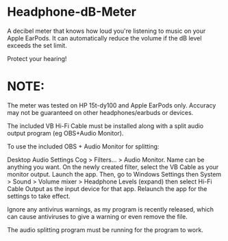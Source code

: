 # Headphone-dB-Meter

A decibel meter that knows how loud you're listening to music on your Apple EarPods. It can automatically reduce the volume if the dB level exceeds the set limit.

Protect your hearing!

# NOTE:

The meter was tested on HP 15t-dy100 and Apple EarPods only. Accuracy may not be guaranteed on other headphones/earbuds or devices.

The included VB Hi-Fi Cable must be installed along with a split audio output program (eg OBS+Audio Monitor).

To use the included OBS + Audio Monitor for splitting:

Desktop Audio Settings Cog > Filters... > Audio Monitor.
Name can be anything you want.
On the newly created filter, select the VB Cable as your monitor output.
Launch the app. Then, go to Windows Settings then System > Sound > Volume mixer > Headphone Levels (expand) then select Hi-Fi Cable Output as the input device for that app. Relaunch the app for the settings to take effect.

Ignore any antivirus warnings, as my program is recently released, which can cause antiviruses to give a warning or even remove the file.

The audio splitting program must be running for the program to work.
